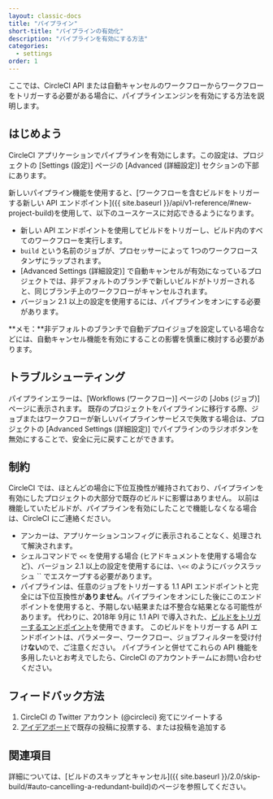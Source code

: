 ```yaml
---
layout: classic-docs
title: "パイプライン"
short-title: "パイプラインの有効化"
description: "パイプラインを有効にする方法"
categories:
  - settings
order: 1
---
```


ここでは、CircleCI API または自動キャンセルのワークフローからワークフローをトリガーする必要がある場合に、パイプラインエンジンを有効にする方法を説明します。

## はじめよう

CircleCI アプリケーションでパイプラインを有効にします。この設定は、プロジェクトの [Settings (設定)] ページの [Advanced (詳細設定)] セクションの下部にあります。

新しいパイプライン機能を使用すると、[ワークフローを含むビルドをトリガーする新しい API エンドポイント]({{ site.baseurl }}/api/v1-reference/#new-project-build)を使用して、以下のユースケースに対応できるようになります。

- 新しい API エンドポイントを使用してビルドをトリガーし、ビルド内のすべてのワークフローを実行します。
- `build` という名前のジョブが、プロセッサーによって 1つのワークフロースタンザにラップされます。
- [Advanced Settings (詳細設定)] で自動キャンセルが有効になっているプロジェクトでは、非デフォルトのブランチで新しいビルドがトリガーされると、同じブランチ上のワークフローがキャンセルされます。
- バージョン 2.1 以上の設定を使用するには、パイプラインをオンにする必要があります。

**メモ：**非デフォルトのブランチで自動デプロイジョブを設定している場合などには、自動キャンセル機能を有効にすることの影響を慎重に検討する必要があります。

## トラブルシューティング

パイプラインエラーは、[Workflows (ワークフロー)] ページの [Jobs (ジョブ)] ページに表示されます。 既存のプロジェクトをパイプラインに移行する際、ジョブまたはワークフローが新しいパイプラインサービスで失敗する場合は、プロジェクトの [Advanced Settings (詳細設定)] でパイプラインのラジオボタンを無効にすることで、安全に元に戻すことができます。

## 制約

CircleCI では、ほとんどの場合に下位互換性が維持されており、パイプラインを有効にしたプロジェクトの大部分で既存のビルドに影響はありません。 以前は機能していたビルドが、パイプラインを有効にしたことで機能しなくなる場合は、CircleCI にご連絡ください。

- アンカーは、アプリケーションコンフィグに表示されることなく、処理されて解決されます。
- シェルコマンドで `<<` を使用する場合 (ヒアドキュメントを使用する場合など)、バージョン 2.1 以上の設定を使用するには、`\<<` のようにバックスラッシュ `` でエスケープする必要があります。
- パイプラインは、任意のジョブをトリガーする 1.1 API エンドポイントと完全には下位互換性が**ありません**。パイプラインをオンにした後にこのエンドポイントを使用すると、予期しない結果または不整合な結果となる可能性があります。 代わりに、2018年 9月に 1.1 API で導入された、[ビルドをトリガーするエンドポイント](https://circleci.com/docs/api/v1-reference/#new-project-build)を使用できます。 このビルドをトリガーする API エンドポイントは、パラメーター、ワークフロー、ジョブフィルターを受け付け**ない**ので、ご注意ください。 パイプラインと併せてこれらの API 機能を多用したいとお考えでしたら、CircleCI のアカウントチームにお問い合わせください。

## フィードバック方法

1. CircleCI の Twitter アカウント (@circleci) 宛てにツイートする
2. [アイデアボード](https://ideas.circleci.com/)で既存の投稿に投票する、または投稿を追加する

## 関連項目

詳細については、[ビルドのスキップとキャンセル]({{ site.baseurl }}/2.0/skip-build/#auto-cancelling-a-redundant-build)のページを参照してください。